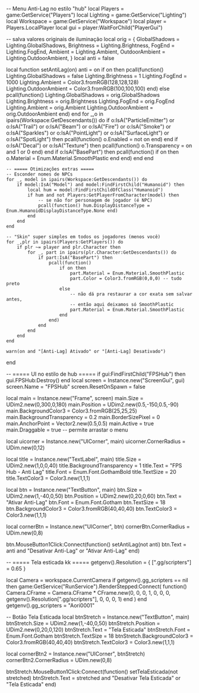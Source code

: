 -- Menu Anti-Lag no estilo "hub"
local Players = game:GetService("Players")
local Lighting = game:GetService("Lighting")
local Workspace = game:GetService("Workspace")
local player = Players.LocalPlayer
local gui = player:WaitForChild("PlayerGui")

-- salva valores originais de iluminação
local orig = {
    GlobalShadows = Lighting.GlobalShadows,
    Brightness = Lighting.Brightness,
    FogEnd = Lighting.FogEnd,
    Ambient = Lighting.Ambient,
    OutdoorAmbient = Lighting.OutdoorAmbient,
}
local anti = false

local function setAntiLag(on)
    anti = on
    if on then
        pcall(function()
            Lighting.GlobalShadows = false
            Lighting.Brightness = 1
            Lighting.FogEnd = 1000
            Lighting.Ambient = Color3.fromRGB(128,128,128)
            Lighting.OutdoorAmbient = Color3.fromRGB(100,100,100)
        end)
    else
        pcall(function()
            Lighting.GlobalShadows = orig.GlobalShadows
            Lighting.Brightness = orig.Brightness
            Lighting.FogEnd = orig.FogEnd
            Lighting.Ambient = orig.Ambient
            Lighting.OutdoorAmbient = orig.OutdoorAmbient
        end)
    end
    for _,o in ipairs(Workspace:GetDescendants()) do
        if o:IsA("ParticleEmitter") or o:IsA("Trail") or o:IsA("Beam")
        or o:IsA("Fire") or o:IsA("Smoke") or o:IsA("Sparkles")
        or o:IsA("PointLight") or o:IsA("SurfaceLight") or o:IsA("SpotLight") then
            pcall(function() o.Enabled = not on end)
        end
        if o:IsA("Decal") or o:IsA("Texture") then
            pcall(function() o.Transparency = on and 1 or 0 end)
        end
        if o:IsA("BasePart") then
            pcall(function() if on then o.Material = Enum.Material.SmoothPlastic end end)
        end
    end

    -- ===== Otimizações extras =====
    -- Esconder nomes de NPCs
    for _, model in ipairs(Workspace:GetDescendants()) do
        if model:IsA("Model") and model:FindFirstChild("Humanoid") then
            local hum = model:FindFirstChildOfClass("Humanoid")
            if hum and not Players:GetPlayerFromCharacter(model) then
                -- se não for personagem de jogador (é NPC)
                pcall(function() hum.DisplayDistanceType = Enum.HumanoidDisplayDistanceType.None end)
            end
        end
    end

    -- "Skin" super simples em todos os jogadores (menos você)
    for _,plr in ipairs(Players:GetPlayers()) do
        if plr ~= player and plr.Character then
            for _, part in ipairs(plr.Character:GetDescendants()) do
                if part:IsA("BasePart") then
                    pcall(function()
                        if on then
                            part.Material = Enum.Material.SmoothPlastic
                            part.Color = Color3.fromRGB(0,0,0) -- tudo preto
                        else
                            -- não dá pra restaurar a cor exata sem salvar antes,
                            -- então aqui deixamos só SmoothPlastic
                            part.Material = Enum.Material.SmoothPlastic
                        end
                    end)
                end
            end
        end
    end

    warn(on and "[Anti-Lag] Ativado" or "[Anti-Lag] Desativado")
end

-- ===== UI no estilo de hub =====
if gui:FindFirstChild("FPSHub") then gui.FPSHub:Destroy() end
local screen = Instance.new("ScreenGui", gui)
screen.Name = "FPSHub"
screen.ResetOnSpawn = false

local main = Instance.new("Frame", screen)
main.Size = UDim2.new(0,300,0,180)
main.Position = UDim2.new(0.5,-150,0.5,-90)
main.BackgroundColor3 = Color3.fromRGB(25,25,25)
main.BackgroundTransparency = 0.2
main.BorderSizePixel = 0
main.AnchorPoint = Vector2.new(0.5,0.5)
main.Active = true
main.Draggable = true    -- permite arrastar o menu

local uicorner = Instance.new("UICorner", main)
uicorner.CornerRadius = UDim.new(0,12)

local title = Instance.new("TextLabel", main)
title.Size = UDim2.new(1,0,0,40)
title.BackgroundTransparency = 1
title.Text = "FPS Hub - Anti Lag"
title.Font = Enum.Font.GothamBold
title.TextSize = 20
title.TextColor3 = Color3.new(1,1,1)

local btn = Instance.new("TextButton", main)
btn.Size = UDim2.new(1,-40,0,50)
btn.Position = UDim2.new(0,20,0,60)
btn.Text = "Ativar Anti-Lag"
btn.Font = Enum.Font.Gotham
btn.TextSize = 18
btn.BackgroundColor3 = Color3.fromRGB(40,40,40)
btn.TextColor3 = Color3.new(1,1,1)

local cornerBtn = Instance.new("UICorner", btn)
cornerBtn.CornerRadius = UDim.new(0,8)

btn.MouseButton1Click:Connect(function()
    setAntiLag(not anti)
    btn.Text = anti and "Desativar Anti-Lag" or "Ativar Anti-Lag"
end)

-- ===== Tela esticada kk =====
getgenv().Resolution = {
    [".gg/scripters"] = 0.65
}

local Camera = workspace.CurrentCamera
if getgenv().gg_scripters == nil then
    game:GetService("RunService").RenderStepped:Connect(
        function()
            Camera.CFrame = Camera.CFrame * CFrame.new(0, 0, 0, 1, 0, 0, 0, getgenv().Resolution[".gg/scripters"], 0, 0, 0, 1)
        end
    )
end
getgenv().gg_scripters = "Aori0001"

-- Botão Tela Esticada
local btnStretch = Instance.new("TextButton", main)
btnStretch.Size = UDim2.new(1,-40,0,50)
btnStretch.Position = UDim2.new(0,20,0,120)
btnStretch.Text = "Tela Esticada"
btnStretch.Font = Enum.Font.Gotham
btnStretch.TextSize = 18
btnStretch.BackgroundColor3 = Color3.fromRGB(40,40,40)
btnStretch.TextColor3 = Color3.new(1,1,1)

local cornerBtn2 = Instance.new("UICorner", btnStretch)
cornerBtn2.CornerRadius = UDim.new(0,8)

btnStretch.MouseButton1Click:Connect(function()
    setTelaEsticada(not stretched)
    btnStretch.Text = stretched and "Desativar Tela Esticada" or "Tela Esticada"
end)
